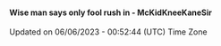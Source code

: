 #### Wise man says only fool rush in - McKidKneeKaneSir
Updated on 06/06/2023 - 00:52:44 (UTC) Time Zone
